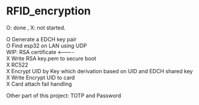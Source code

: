 ﻿# RFID_encryption
O: done , X: not started.

O Generate a EDCH key pair   
O Find esp32 on LAN using UDP   
WIP: RSA certificate <----   
X Write RSA key.pem to secure boot  
X RC522  
X Encrypt UID by Key which derivation based on UID and EDCH shared key  
X Write Encrypt UID to card  
X Card attach fail handling  

Other part of this project: TOTP and Password  
 
